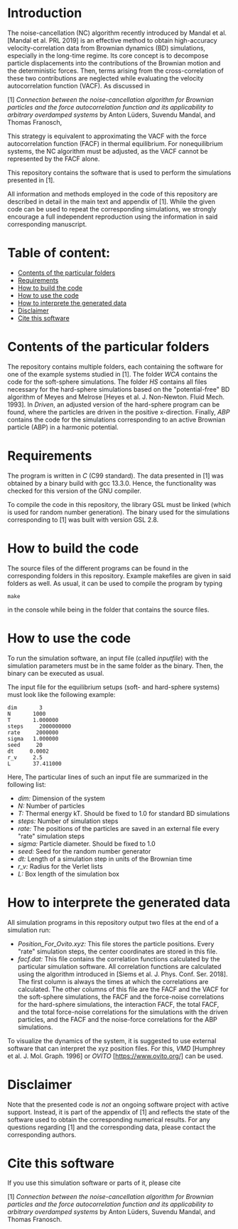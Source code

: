 # Introduction

The noise-cancellation (NC) algorithm recently introduced by Mandal et al. [Mandal et al. PRL 2019] is an effective method to obtain high-accuracy velocity-correlation data from Brownian dynamics (BD) simulations, especially in the long-time regime. Its core concept is to decompose particle displacements into the contributions of the Brownian motion and the deterministic forces. Then, terms arising from the cross-correlation of these two contributions are neglected while evaluating the velocity autocorrelation function (VACF). As discussed in  

[1] *Connection between the noise-cancellation algorithm for Brownian particles and the force autocorrelation function and its applicability to arbitrary overdamped systems* by Anton Lüders, Suvendu Mandal, and Thomas Franosch,

This strategy is equivalent to approximating the VACF with the force autocorrelation function (FACF) in thermal equilibrium. For nonequilibrium systems, the NC algorithm must be adjusted, as the VACF cannot be represented by the FACF alone. 

This repository contains the software that is used to perform the simulations presented in [1].

All information and methods employed in the code of this repository are described in detail in the main text and appendix of [1]. While the given code can be used to repeat the corresponding simulations, we strongly encourage a full independent reproduction using the information in said corresponding manuscript.  

# Table of content:
 - [Contents of the particular folders](#Contents)
 - [Requirements](#Requirements)
 - [How to build the code](#Build)
 - [How to use the code](#Use)
 - [How to interprete the generated data](#Data)
 - [Disclaimer](#Disclaimer)
 - [Cite this software](#Cite)

 <a id="Contents"></a>
# Contents of the particular folders

The repository contains multiple folders, each containing the software for one of the example systems studied in [1]. The folder *WCA* contains the code for the soft-sphere simulations. The folder *HS* contains all files necessary for the hard-sphere simulations based on the "potential-free" BD algorithm of Meyes and Melrose [Heyes et al. J. Non-Newton. Fluid Mech. 1993]. In *Driven*, an adjusted version of the hard-sphere program can be found, where the particles are driven in the positive x-direction. Finally, *ABP* contains the code for the simulations corresponding to an active Brownian particle (ABP) in a harmonic potential.
 
 <a id="Requirements"></a>
# Requirements

The program is written in *C* (C99 standard). The data presented in [1] was obtained by a binary build with gcc 13.3.0. Hence, the functionality was checked for this version of the GNU compiler. 

To compile the code in this repository, the library GSL must be linked (which is used for random number generation). The binary used for the simulations corresponding to [1] was built with version GSL 2.8.

 <a id="Build"></a>
# How to build the code

The source files of the different programs can be found in the corresponding folders in this repository. Example makefiles are given in said folders as well. As usual, it can be used to compile the program by typing 

``
make
``

in the console while being in the folder that contains the source files. 
 
 <a id="Use"></a>
# How to use the code

To run the simulation software, an input file (called *inputfile*) with the simulation parameters must be in the same folder as the binary. Then, the binary can be executed as usual.

The input file for the equilibrium setups (soft- and hard-sphere systems) must look like the following example:

```
dim       3
N       1000
T       1.000000
steps     2000000000
rate     2000000
sigma   1.000000
seed     20
dt     0.0002
r_v     2.5
L       37.411000
```
Here, The particular lines of such an input file are summarized in the following list:

- *dim:* Dimension of the system
- *N:* Number of particles
- *T:* Thermal energy kT. Should be fixed to 1.0 for standard BD simulations
- *steps:* Number of simulation steps
- *rate:* The positions of the particles are saved in an external file every "rate" simulation steps
- *sigma:* Particle diameter. Should be fixed to 1.0
- *seed:* Seed for the random number generator
- *dt:* Length of a simulation step in units of the Brownian time
- *r_v:* Radius for the Verlet lists
- *L:* Box length of the simulation box

 <a id="Data"></a>
# How to interprete the generated data

All simulation programs in this repository output two files at the end of a simulation run:

- *Position_For_Ovito.xyz:* This file stores the particle positions. Every "rate" simulation steps, the center coordinates are stored in this file.
- *facf.dat:* This file contains the correlation functions calculated by the particular simulation software. All correlation functions are calculated using the algorithm introduced in [Siems et al. J. Phys. Conf. Ser. 2018]. The first column is always the times at which the correlations are calculated. The other columns of this file are the FACF and the VACF for the soft-sphere simulations, the FACF and the force-noise correlations for the hard-sphere simulations, the interaction FACF, the total FACF, and the total force-noise correlations for the simulations with the driven particles, and the FACF and the noise-force correlations for the ABP simulations.

To visualize the dynamics of the system, it is suggested to use external software that can interpret the xyz position files. For this, *VMD* [Humphrey et al. J. Mol. Graph. 1996] or *OVITO* [https://www.ovito.org/] can be used.

 <a id="Disclaimer"></a>
# Disclaimer

Note that the presented code is *not* an ongoing software project with active support. Instead, it is part of the appendix of [1] and reflects the state of the software used to obtain the corresponding numerical results. For any questions regarding [1] and the corresponding data, please contact the corresponding authors.

 <a id="Cite"></a>
# Cite this software

If you use this simulation software or parts of it, please cite

[1] *Connection between the noise-cancellation algorithm for Brownian particles and the force autocorrelation function and its applicability to arbitrary overdamped systems* by Anton Lüders, Suvendu Mandal, and Thomas Franosch.
